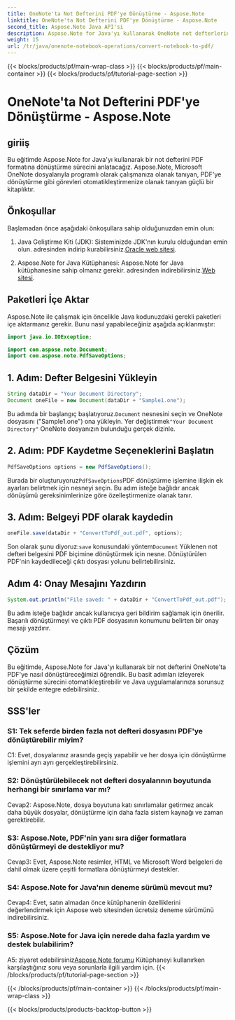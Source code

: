 ```yaml
---
title: OneNote'ta Not Defterini PDF'ye Dönüştürme - Aspose.Note
linktitle: OneNote'ta Not Defterini PDF'ye Dönüştürme - Aspose.Note
second_title: Aspose.Note Java API'si
description: Aspose.Note for Java'yı kullanarak OneNote not defterlerini PDF formatına nasıl dönüştüreceğinizi öğrenin. Java uygulamalarınızla sorunsuz entegrasyon için bu adım adım kılavuzu izleyin.
weight: 15
url: /tr/java/onenote-notebook-operations/convert-notebook-to-pdf/
---
```


{{< blocks/products/pf/main-wrap-class >}}
{{< blocks/products/pf/main-container >}}
{{< blocks/products/pf/tutorial-page-section >}}

# OneNote'ta Not Defterini PDF'ye Dönüştürme - Aspose.Note

## giriiş

Bu eğitimde Aspose.Note for Java'yı kullanarak bir not defterini PDF formatına dönüştürme sürecini anlatacağız. Aspose.Note, Microsoft OneNote dosyalarıyla programlı olarak çalışmanıza olanak tanıyan, PDF'ye dönüştürme gibi görevleri otomatikleştirmenize olanak tanıyan güçlü bir kitaplıktır.

## Önkoşullar

Başlamadan önce aşağıdaki önkoşullara sahip olduğunuzdan emin olun:

1.  Java Geliştirme Kiti (JDK): Sisteminizde JDK'nın kurulu olduğundan emin olun. adresinden indirip kurabilirsiniz.[Oracle web sitesi](https://www.oracle.com/java/technologies/javase-jdk15-downloads.html).

2. Aspose.Note for Java Kütüphanesi: Aspose.Note for Java kütüphanesine sahip olmanız gerekir. adresinden indirebilirsiniz.[Web sitesi](https://releases.aspose.com/note/java/).

## Paketleri İçe Aktar

Aspose.Note ile çalışmak için öncelikle Java kodunuzdaki gerekli paketleri içe aktarmanız gerekir. Bunu nasıl yapabileceğiniz aşağıda açıklanmıştır:

```java
import java.io.IOException;

import com.aspose.note.Document;
import com.aspose.note.PdfSaveOptions;
```

## 1. Adım: Defter Belgesini Yükleyin

```java
String dataDir = "Your Document Directory";
Document oneFile = new Document(dataDir + "Sample1.one");
```

 Bu adımda bir başlangıç başlatıyoruz.`Document` nesnesini seçin ve OneNote dosyasını ("Sample1.one") ona yükleyin. Yer değiştirmek`"Your Document Directory"` OneNote dosyanızın bulunduğu gerçek dizinle.

## 2. Adım: PDF Kaydetme Seçeneklerini Başlatın

```java
PdfSaveOptions options = new PdfSaveOptions();
```

 Burada bir oluşturuyoruz`PdfSaveOptions`PDF dönüştürme işlemine ilişkin ek ayarları belirtmek için nesneyi seçin. Bu adım isteğe bağlıdır ancak dönüşümü gereksinimlerinize göre özelleştirmenize olanak tanır.

## 3. Adım: Belgeyi PDF olarak kaydedin

```java
oneFile.save(dataDir + "ConvertToPdf_out.pdf", options);
```

 Son olarak şunu diyoruz:`save` konusundaki yöntem`Document` Yüklenen not defteri belgesini PDF biçimine dönüştürmek için nesne. Dönüştürülen PDF'nin kaydedileceği çıktı dosyası yolunu belirtebilirsiniz. 

## Adım 4: Onay Mesajını Yazdırın

```java
System.out.println("File saved: " + dataDir + "ConvertToPdf_out.pdf");
```

Bu adım isteğe bağlıdır ancak kullanıcıya geri bildirim sağlamak için önerilir. Başarılı dönüştürmeyi ve çıktı PDF dosyasının konumunu belirten bir onay mesajı yazdırır.

## Çözüm

Bu eğitimde, Aspose.Note for Java'yı kullanarak bir not defterini OneNote'ta PDF'ye nasıl dönüştüreceğimizi öğrendik. Bu basit adımları izleyerek dönüştürme sürecini otomatikleştirebilir ve Java uygulamalarınıza sorunsuz bir şekilde entegre edebilirsiniz.

## SSS'ler

### S1: Tek seferde birden fazla not defteri dosyasını PDF'ye dönüştürebilir miyim?

C1: Evet, dosyalarınız arasında geçiş yapabilir ve her dosya için dönüştürme işlemini ayrı ayrı gerçekleştirebilirsiniz.

### S2: Dönüştürülebilecek not defteri dosyalarının boyutunda herhangi bir sınırlama var mı?

Cevap2: Aspose.Note, dosya boyutuna katı sınırlamalar getirmez ancak daha büyük dosyalar, dönüştürme için daha fazla sistem kaynağı ve zaman gerektirebilir.

### S3: Aspose.Note, PDF'nin yanı sıra diğer formatlara dönüştürmeyi de destekliyor mu?

Cevap3: Evet, Aspose.Note resimler, HTML ve Microsoft Word belgeleri de dahil olmak üzere çeşitli formatlara dönüştürmeyi destekler.

### S4: Aspose.Note for Java'nın deneme sürümü mevcut mu?

Cevap4: Evet, satın almadan önce kütüphanenin özelliklerini değerlendirmek için Aspose web sitesinden ücretsiz deneme sürümünü indirebilirsiniz.

### S5: Aspose.Note for Java için nerede daha fazla yardım ve destek bulabilirim?

 A5: ziyaret edebilirsiniz[Aspose.Note forumu](https://forum.aspose.com/c/note/28) Kütüphaneyi kullanırken karşılaştığınız soru veya sorunlarla ilgili yardım için.
{{< /blocks/products/pf/tutorial-page-section >}}

{{< /blocks/products/pf/main-container >}}
{{< /blocks/products/pf/main-wrap-class >}}

{{< blocks/products/products-backtop-button >}}
